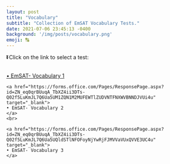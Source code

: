 ```yaml
---
layout: post
title: "Vocabulary"
subtitle: "Collection of EmSAT Vocabulary Tests."
date: 2021-07-06 23:45:13 -0400
background: '/img/posts/vocabulary.png'
emoji: 🔠
---
```


<p class="h3">⏬Click on the link to select a test:</p> 

<br>
<div class="text-primary">
    <a href="https://forms.office.com/Pages/ResponsePage.aspx?id=ZN_eq0qrBUuqA_TbXZ4ii3DTs-Q02f5LuKmJL7Q6Ua5UMEo2NkozTlpTODdYR1VYVEpQVk9WOUxSUi4u" target="_blank">
    • EmSAT- Vocabulary 1   
    </a>
    <br>

    <a href="https://forms.office.com/Pages/ResponsePage.aspx?id=ZN_eq0qrBUuqA_TbXZ4ii3DTs-Q02f5LuKmJL7Q6Ua5UM1ZQN1M2MUFEWTlZUDVNTFNXWVBNNDJVUi4u" target="_blank">
    • EmSAT- Vocabulary 2  
    </a>
    <br>

    <a href="https://forms.office.com/Pages/ResponsePage.aspx?id=ZN_eq0qrBUuqA_TbXZ4ii3DTs-Q02f5LuKmJL7Q6Ua5UQldSTlNFOFoyNjYwRjFJMVVaVUxQVVE3UC4u" target="_blank">
    • EmSAT- Vocabulary 3 
    </a>
</div>
<br>

